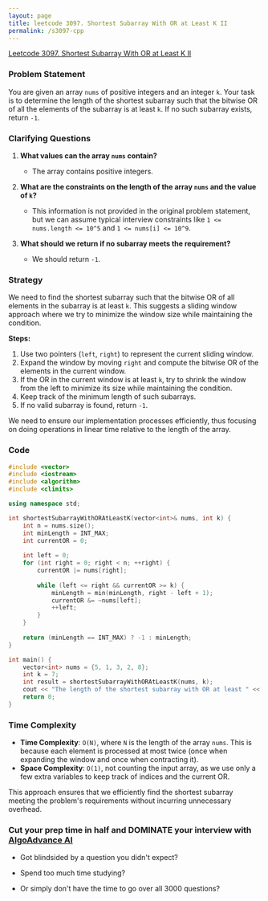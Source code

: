 ```yaml
---
layout: page
title: leetcode 3097. Shortest Subarray With OR at Least K II
permalink: /s3097-cpp
---
```

[Leetcode 3097. Shortest Subarray With OR at Least K II](https://algoadvance.github.io/algoadvance/l3097)
### Problem Statement

You are given an array `nums` of positive integers and an integer `k`. Your task is to determine the length of the shortest subarray such that the bitwise OR of all the elements of the subarray is at least `k`. If no such subarray exists, return `-1`.

### Clarifying Questions

1. **What values can the array `nums` contain?**
   - The array contains positive integers.

2. **What are the constraints on the length of the array `nums` and the value of `k`?**
   - This information is not provided in the original problem statement, but we can assume typical interview constraints like `1 <= nums.length <= 10^5` and `1 <= nums[i] <= 10^9`.

3. **What should we return if no subarray meets the requirement?**
   - We should return `-1`.

### Strategy

We need to find the shortest subarray such that the bitwise OR of all elements in the subarray is at least `k`. This suggests a sliding window approach where we try to minimize the window size while maintaining the condition.

**Steps:**
1. Use two pointers (`left`, `right`) to represent the current sliding window.
2. Expand the window by moving `right` and compute the bitwise OR of the elements in the current window.
3. If the OR in the current window is at least `k`, try to shrink the window from the left to minimize its size while maintaining the condition.
4. Keep track of the minimum length of such subarrays.
5. If no valid subarray is found, return `-1`.

We need to ensure our implementation processes efficiently, thus focusing on doing operations in linear time relative to the length of the array.

### Code

```cpp
#include <vector>
#include <iostream>
#include <algorithm>
#include <climits>

using namespace std;

int shortestSubarrayWithORAtLeastK(vector<int>& nums, int k) {
    int n = nums.size();
    int minLength = INT_MAX;
    int currentOR = 0;
    
    int left = 0;
    for (int right = 0; right < n; ++right) {
        currentOR |= nums[right];
        
        while (left <= right && currentOR >= k) {
            minLength = min(minLength, right - left + 1);
            currentOR &= ~nums[left];
            ++left;
        }
    }
    
    return (minLength == INT_MAX) ? -1 : minLength;
}

int main() {
    vector<int> nums = {5, 1, 3, 2, 8};
    int k = 7;
    int result = shortestSubarrayWithORAtLeastK(nums, k);
    cout << "The length of the shortest subarray with OR at least " << k << " is: " << result << endl;
    return 0;
}
```

### Time Complexity

- **Time Complexity**: `O(N)`, where `N` is the length of the array `nums`. This is because each element is processed at most twice (once when expanding the window and once when contracting it).
- **Space Complexity**: `O(1)`, not counting the input array, as we use only a few extra variables to keep track of indices and the current OR.

This approach ensures that we efficiently find the shortest subarray meeting the problem's requirements without incurring unnecessary overhead.


### Cut your prep time in half and DOMINATE your interview with [AlgoAdvance AI](https://algoAdvance.com)

- Got blindsided by a question you didn't expect?

- Spend too much time studying?

- Or simply don't have the time to go over all 3000 questions?

